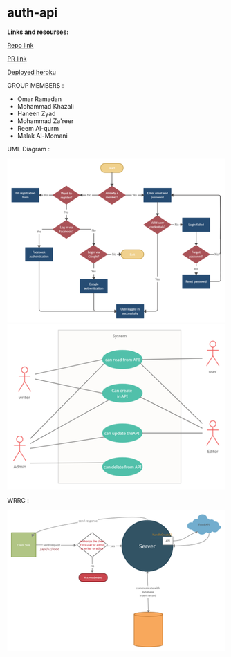 # auth-api

**Links and resourses:**

[Repo link](https://github.com/malakMomani/auth-api)

[PR link](https://github.com/malakMomani/auth-api/pull/5)

[Deployed heroku](https://auth-server-malak.herokuapp.com/)

GROUP MEMBERS :

- Omar Ramadan
- Mohammad Khazali
- Haneen Zyad
- Mohammad Za'reer
- Reem Al-qurm
- Malak Al-Momani

UML Diagram :

![uml](user-auth.png)
![uml](uml-auth.jpg)

WRRC :

![wrrc](wrrc.jpg)
